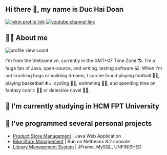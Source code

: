 ## Hi there 👋, my name is Duc Hai Doan

[![linkin profile link](https://img.shields.io/badge/LinkedIn-4880f1?style=for-the-badge&logo=linkedin&logoColor=white)](https://www.linkedin.com/in/duc-hai-doan-62a755197/)
[![youtube channel link](https://img.shields.io/badge/YouTube-FF0000?style=for-the-badge&logo=youtube&logoColor=white)](https://www.youtube.com/@haibeu2901)

## 🙋‍♂️ About me
![profile view count](https://komarev.com/ghpvc/?username=haibeu2901)

I'm from the Vietname vn, currently in the GMT+07 Time Zone 🌎. I'm a huge fan of Java, open-source, and writing, testing software 💻. When I'm not crushing bugs or building dreams, I can be found playing football 🏃‍♂️, playing basketball ⛹️‍♂️, cycling 🚵‍♂️, swimming 🏊‍♂️, and spending time on fantasy comic 🤹‍♂️ or detective novel 🕵️‍♂️.

## 🔭 I'm currently studying in HCM FPT University

## 🔨 I've programmed several personal projects 
- [Product Store Management](https://github.com/haibeu2901/prj301-ProductIntroduction) | Java Web Application
- [Bike Store Management](https://github.com/haibeu2901/lab211-BikeStore) | Run on Netbeans 8.2 console
- [Library Management System](https://github.com/haibeu2901/LibraryManagementSystem/tree/main) | JFrame, MySQL, UNFINISHED
